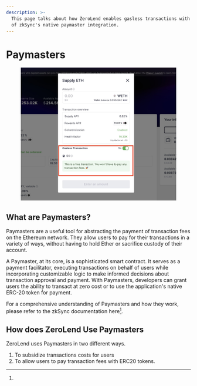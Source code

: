 ```yaml
---
description: >-
  This page talks about how ZeroLend enables gasless transactions with the help
  of zkSync's native paymaster integration.
---
```


# Paymasters

<figure><img src="../../.gitbook/assets/image (1).png" alt=""><figcaption></figcaption></figure>

## **What are Paymasters?**

Paymasters are a useful tool for abstracting the payment of transaction fees on the Ethereum network. They allow users to pay for their transactions in a variety of ways, without having to hold Ether or sacrifice custody of their account.

A Paymaster, at its core, is a sophisticated smart contract. It serves as a payment facilitator, executing transactions on behalf of users while incorporating customizable logic to make informed decisions about transaction approval and payment. With Paymasters, developers can grant users the ability to transact at zero cost or to use the application's native ERC-20 token for payment.

For a comprehensive understanding of Paymasters and how they work, please refer to the zkSync documentation here[^1].

## How does ZeroLend Use Paymasters

ZeroLend uses Paymasters in two different ways.&#x20;

1. To subsidize transactions costs for users
2. To allow users to pay transaction fees with ERC20 tokens.



[^1]: 
